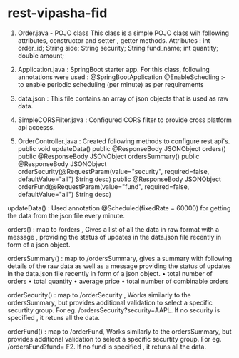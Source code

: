 # rest-vipasha-fid

1. Order.java - POJO class This class is a simple POJO class wih following attributes, constructor and setter , getter methods. Attributes : int order_id; String side; String security; String fund_name; int quantity; double amount;

2. Application.java : SpringBoot starter app. For this class, following annotations were used : @SpringBootApplication @EnableSchedling :- to enable periodic scheduling (per minute) as per requirements

3. data.json : This file contains an array of json objects that is used as raw data.

4. SimpleCORSFilter.java : Configured CORS filter to provide cross platform api accesss.

5. OrderController.java : Created following methods to configure rest api's. public void updateData() public @ResponseBody JSONObject orders() public @ResponseBody JSONObject ordersSummary() public @ResponseBody JSONObject orderSecurity(@RequestParam(value="security", required=false, defaultValue="all") String desc) public @ResponseBody JSONObject orderFund(@RequestParam(value="fund", required=false, defaultValue="all") String desc)

updateData() : Used annotation @Scheduled(fixedRate = 60000) for getting the data from the json file every minute.

orders() : map to /orders , Gives a list of all the data in raw format with a message , providing the status of updates in the data.json file recently in form of a json object.

ordersSummary() : map to /ordersSummary, gives a summary with following details of the raw data as well as a message providing the status of updates in the data.json file recently in form of a json object. • total number of orders • total quantity • average price • total number of combinable orders

orderSecurity() : map to /orderSecurity , Works similarly to the ordersSummary, but provides additional validation to select a specific securtity group. For eg. /ordersSecurity?security=AAPL. If no security is specified , it retuns all the data.

orderFund() : map to /orderFund, Works similarly to the ordersSummary, but provides additional validation to select a specific securtity group. For eg. /ordersFund?fund= F2. If no fund is specified , it retuns all the data.
